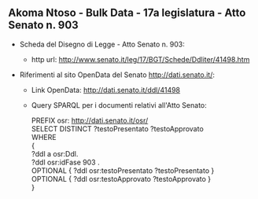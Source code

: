 ## Akoma Ntoso - Bulk Data - 17a legislatura - Atto Senato n. 903 ##

* Scheda del Disegno di Legge - Atto Senato n. 903:
	* http url: http://www.senato.it/leg/17/BGT/Schede/Ddliter/41498.htm

* Riferimenti al sito OpenData del Senato http://dati.senato.it/:
	* Link OpenData: http://dati.senato.it/ddl/41498
	* Query SPARQL per i documenti relativi all'Atto Senato:

        PREFIX osr: <http://dati.senato.it/osr/>  
		SELECT DISTINCT ?testoPresentato ?testoApprovato  
		WHERE  
		{  
		    ?ddl a osr:Ddl.  
		    ?ddl osr:idFase 903 .  
		    OPTIONAL { ?ddl osr:testoPresentato ?testoPresentato }  
		    OPTIONAL { ?ddl osr:testoApprovato ?testoApprovato }  
		}
		